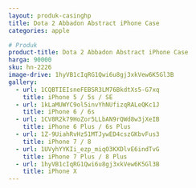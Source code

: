 ```yaml
---
layout: produk-casinghp
title: Dota 2 Abbadon Abstract iPhone Case
categories: apple

# Produk
product-title: Dota 2 Abbadon Abstract iPhone Case
harga: 90000
sku: hn-2226
image-drive: 1hyVB1cIqRG1Qwi6u8gj3xkVew6K5Gl3B
gallery:
  - url: 1CQBTIEIsneFEBSR3LM76BkdtXs5-G7xq
    title: iPhone 5 / 5s / SE
  - url: 1kLaMUWYC9ol5invYhNUfizqRALeQKc1J
    title: iPhone 6 / 6s
  - url: 1CV8R2k79HoZor5LLbAN9rQWd8w3jXeIB
    title: iPhone 6 Plus / 6s Plus
  - url: 1Z-9UiahRvHz51MTJywED4cszGKbvFus3
    title: iPhone 7 / 8
  - url: 1UVyhYYKIi_ezp_miqO3KXDlvE6indTvG
    title: iPhone 7 Plus / 8 Plus
  - url: 1hyVB1cIqRG1Qwi6u8gj3xkVew6K5Gl3B
    title: iPhone X
---
```

